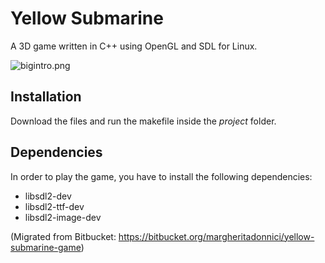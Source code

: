 # Yellow Submarine
A 3D game written in C++ using OpenGL and SDL for Linux.

![bigintro.png](https://bitbucket.org/repo/akbppge/images/4003559289-bigintro.png)


## Installation
Download the files and run the makefile inside the *project* folder.

## Dependencies
In order to play the game, you have to install the following dependencies:
* libsdl2-dev
* libsdl2-ttf-dev
* libsdl2-image-dev

(Migrated from Bitbucket: https://bitbucket.org/margheritadonnici/yellow-submarine-game)
